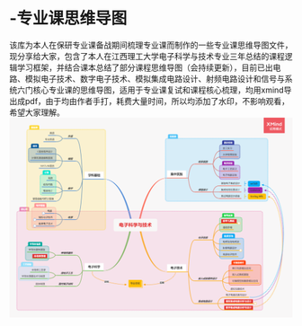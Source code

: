 # -专业课思维导图
该库为本人在保研专业课备战期间梳理专业课而制作的一些专业课思维导图文件，现分享给大家，包含了本人在江西理工大学电子科学与技术专业三年总结的课程逻辑学习框架，并结合课本总结了部分课程思维导图（会持续更新），目前已出电路、模拟电子技术、数字电子技术、模拟集成电路设计、射频电路设计和信号与系统六门核心专业课的思维导图，适用于专业课复试和课程核心梳理，均用xmind导出成pdf，由于均由作者手打，耗费大量时间，所以均添加了水印，不影响观看，希望大家理解。
![电子科学与技术.png](电子科学与技术.png)

